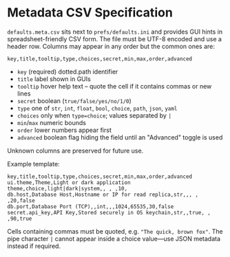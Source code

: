 # Metadata CSV Specification

`defaults.meta.csv` sits next to `prefs/defaults.ini` and provides GUI hints in spreadsheet-friendly CSV form. The file must be UTF-8 encoded and use a header row. Columns may appear in any order but the common ones are:

```
key,title,tooltip,type,choices,secret,min,max,order,advanced
```

- `key` (required) dotted.path identifier
- `title` label shown in GUIs
- `tooltip` hover help text – quote the cell if it contains commas or new lines
- `secret` boolean (`true/false/yes/no/1/0`)
- `type` one of `str`, `int`, `float`, `bool`, `choice`, `path`, `json`, `yaml`
- `choices` only when `type=choice`; values separated by `|`
- `min`/`max` numeric bounds
- `order` lower numbers appear first
- `advanced` boolean flag hiding the field until an "Advanced" toggle is used

Unknown columns are preserved for future use.

Example template:

```csv
key,title,tooltip,type,choices,secret,min,max,order,advanced
ui.theme,Theme,Light or dark application theme,choice,light|dark|system,, , ,10,
db.host,Database Host,Hostname or IP for read replica,str,,, , ,20,false
db.port,Database Port (TCP),,int,,,1024,65535,30,false
secret.api_key,API Key,Stored securely in OS keychain,str,,true, , ,90,true
```

Cells containing commas must be quoted, e.g. `"The quick, brown fox"`. The pipe character `|` cannot appear inside a choice value—use JSON metadata instead if required.

